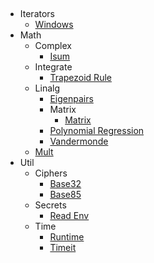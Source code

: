 
## 
  * Iterators
    * [Windows](toolbox/iterators/windows.py)
  * Math
    * Complex
      * [Isum](toolbox/math/complex/isum.py)
    * Integrate
      * [Trapezoid Rule](toolbox/math/integrate/trapezoid_rule.py)
    * Linalg
      * [Eigenpairs](toolbox/math/linalg/eigenpairs.py)
      * Matrix
        * [Matrix](toolbox/math/linalg/matrix/matrix.py)
      * [Polynomial Regression](toolbox/math/linalg/polynomial_regression.py)
      * [Vandermonde](toolbox/math/linalg/vandermonde.py)
    * [Mult](toolbox/math/mult.py)
  * Util
    * Ciphers
      * [Base32](toolbox/util/ciphers/base32.py)
      * [Base85](toolbox/util/ciphers/base85.py)
    * Secrets
      * [Read Env](toolbox/util/secrets/read_env.py)
    * Time
      * [Runtime](toolbox/util/time/runtime.py)
      * [Timeit](toolbox/util/time/timeit.py)
